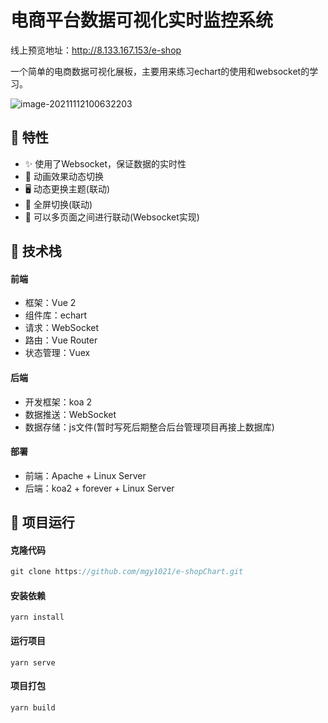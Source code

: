 # 电商平台数据可视化实时监控系统

线上预览地址：http://8.133.167.153/e-shop

一个简单的电商数据可视化展板，主要用来练习echart的使用和websocket的学习。

![image-20211112100632203](http://img.mogy.top/image-20211112100632203.png)

## 🍕 特性

- ✨ 使用了Websocket，保证数据的实时性
- 🎉 动画效果动态切换
- 🖥 动态更换主题(联动)
- 🎄  全屏切换(联动)
- 🎈  可以多页面之间进行联动(Websocket实现)

## 🔧 技术栈

#### 前端

- 框架：Vue 2
- 组件库：echart
- 请求：WebSocket
- 路由：Vue Router
- 状态管理：Vuex

#### 后端

- 开发框架：koa 2
- 数据推送：WebSocket
- 数据存储：js文件(暂时写死后期整合后台管理项目再接上数据库)

#### 部署

- 前端：Apache + Linux Server
- 后端：koa2 + forever + Linux Server



## 🔗 项目运行

#### 克隆代码

```js
git clone https://github.com/mgy1021/e-shopChart.git
```

#### 安装依赖

```
yarn install
```

#### 运行项目
```
yarn serve
```

#### 项目打包
```
yarn build
```
